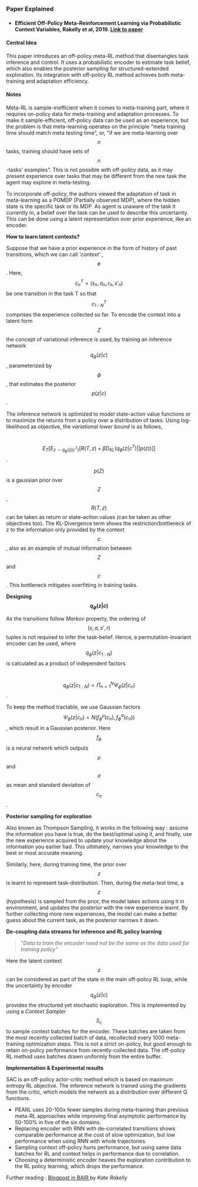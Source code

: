 ### 																							Paper Explained

- #### Efficient Off-Policy Meta-Reinforcement Learning via Probabilistic Context Variables, Rakelly et al, 2019. 	[Link to paper](https://arxiv.org/pdf/1903.08254.pdf)

#### **Central Idea**

This paper introduces an off-policy meta-RL method that disentangles task inference and control. It uses a probabilistic encoder to estimate task belief, which also enables the posterior sampling for structured-extended exploration. Its integration with off-policy RL method achieves both meta-training and adaptation efficiency.

#### 															**Notes**

Meta-RL is sample-inefficient when  it comes to meta-training part, where it requires on-policy data for meta-training and adaptation processes. To make it sample-efficient, off-policy data can be used as an experience, but the problem is that meta-learning operates on the principle "meta training time should match meta testing time", or, "if we are meta-learning over $$n$$ tasks, training should have sets of $$n$$-tasks' examples". This is not possible with off-policy data, as it may present experience over tasks that may be different from the new task the agent may explore in meta-testing.

To incorporate off-policy, the authors viewed the adaptation of task in meta-learning as a POMDP (Partially observed MDP), where the hidden state is the specific task or its MDP. As agent is unaware of the task it currently in, a belief over the task can be used to describe this uncertainty. This can be done using a latent representation over prior experience, like an encoder.

**How to learn latent contexts?**

Suppose that we have a prior experience in the form of history of past transitions, which we can call *'context'* , **$$c$$**. Here, $$c ^T_n = (s_n, a_n, r_n, s'_n )$$ be one transition in the task T so that $$c^T_{1:N}$$ comprises the experience collected so far. To encode the context into a latent form $$Z$$  the concept of variational inference is used, by training an inference network $$q_{\phi}(z|c)$$, parameterized by $$\phi$$, that estimates the posterior $$p(z|c)$$. 

The inference network is optimized to model state-action value functions or to maximize the returns from a policy over a distribution of tasks. Using log-likelihood as objective, the *variational lower bound* is as follows,

​										$$E_T [E_{z∼q_{\phi}(z|c^T )} [R(T , z) + βD_{KL}(q_{\phi}(z|c^T )||p(z))]]$$.   

$$p(Z)$$ is a gaussian prior over $$Z$$, $$R(T,z)$$ can be taken as return or state-action values (can be taken as other objectives too). The KL-Divergence term shows the restriction/bottleneck of z to the information only provided by the context $$c$$, also as an example of mutual information between $$Z$$ and $$c$$. This bottleneck mitigates overfitting in training tasks.

**Designing $$q_{\phi}(z|c)$$**

As the transitions follow *Markov* property, the ordering of $$(s,a,s',r)$$ tuples is not required to infer the task-belief. Hence, a permutation-invariant encoder can be used, where  $$q_{\phi}(z|c_{1:N} )$$ is calculated as a product of independent factors 

​														$$q_{\phi}(z|c_{1:N} ) ∝ Π^N_{n=1}Ψ_{\phi}(z|c_n)$$. 

To keep the method tractable, we use Gaussian factors $$Ψ_{\phi}(z|c_n) = N (f ^µ _\phi (c_n), f^σ _\phi (c_n))$$, which result in a Gaussian posterior. Here $$f_\phi$$ is a neural network which outputs $$\mu$$ and $$\sigma$$ as mean and standard deviation of $$c_n$$.

**Posterior sampling for exploration**

Also known as Thompson Sampling, it works in the following way : assume the information you have is true, do the best/optimal using it, and finally, use the new experience acquired to update your knowledge about the information you earlier had. This ultimately, narrows your knowledge to the best or most accurate meaning. 

Similarly, here,  during training time, the prior over $$z$$ is learnt to represent task-distribution. Then, during the meta-test time, a $$z$$ (hypothesis) is sampled from the prior, the model takes actions using it in environment, and updates the posterior with the new experience learnt. By further collecting more new experiences, the model can make a better guess about the current task, as the posterior narrows it down.

**De-coupling data streams for inference and RL policy learning**

> *"Data to train the encoder need not be the same as the data used for training policy"*

Here the latent context $$z$$ can be considered as part of the state in the main off-policy RL loop, while the uncertainty by encoder $$q_{\phi}(z|c)$$ provides the structured yet stochastic exploration. This is implemented by using a *Context Sampler* $$S_c$$ to sample context batches for the encoder. These batches are taken from the most recently collected batch of data, recollected every 1000 meta-training optimization steps. This is not a strict on-policy, but good enough to retain on-policy performance from recently-collected data. The off-policy RL method uses batches drawn uniformly from the entire buffer.

**Implementation & Experimental results**

SAC is an off-policy actor-critic method which is based on maximum entropy RL objective. The inference network is trained using the gradients from the critic, which models the network as a distribution over different Q functions.

- PEARL uses 20-100x fewer samples during meta-training than previous meta-RL approaches while improving final asymptotic performance by 50-100% in five of the six domains.
- Replacing encoder with RNN with de-correlated transitions shows comparable performance at the cost of slow optimization, but low performance when using RNN with whole trajectories.
- Sampling context off-policy hurts performance, but using same data batches for RL and context helps in performance due to correlation.
- Choosing a deterministic encoder heaves the exploration contribution to the RL policy learning, which drops the performance.



Further reading : [Blogpost in BAIR ](https://bair.berkeley.edu/blog/2019/06/10/pearl/) by *Kate Rakelly* 